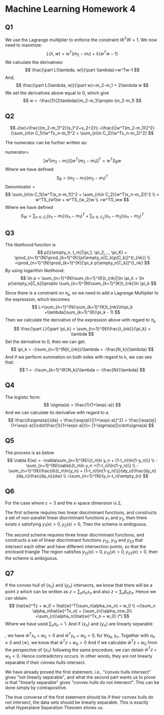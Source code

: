 # Machine Learning Homework 4

## Q1

We use the Lagrange multiplier to enforce the constraint $W^TW=1$. We now need to maximize:
$$
L(\lambda, w)=w^T(m_2-m_1)+\lambda(w^Tw-1)
$$
We calculate the derivatives:
$$
\frac{\part L(\lambda, w)}{\part \lambda}=w^Tw-1
$$
And, 
$$
\frac{\part L(\lambda, w)}{\part w}=m_2-m_1 + 2\lambda w
$$
We set the derivatives above equal to 0, which give
$$
w = -\frac{1}{2\lambda}(m_2-m_1)\propto (m_2-m_1)
$$

## Q2

$$
J(w)=\frac{(m_2-m_1)^2}{s_1^2+s_2+2}\\
=\frac{\|w^T(m_2-m_1)\|^2}{\sum_{n\in C_1}(w^Tx_n-m_1)^2 + \sum_{n\in C_2}(w^Tx_n-m_2)^2}
$$

The numerator can be further written as:

numerator=
$$
[w^t(m_2-m_1)][w^T(m_2-m_1)]^T = w^TS_Bw
$$
Where we have defined:
$$
S_B = (m_2-m_1)(m_2-m_1)^T
$$
Denominator = 
$$
\sum_{n\in C_1}[w^T(x_n-m_1)]^2 + \sum_{n\in C_2}[w^T(x_n-m_2)]^2
\\
= w^TS_{w1}w + w^TS_{w_2}w
\\
=w^TS_ww
$$
Where we have defined
$$
S_W = \sum_{n\in C_1}(x_n -m_1)(x_n-m_1)^T + \sum_{n\in C_2}(x_n-m_2)(x_n-m_2)^T
$$

## Q3

The likelihood function is
$$
p(\{\empty_n, t_n\}|\pi_1, \pi_2,..., \pi_K) = \prod_{n=1}^{N}\prod_{k=1}^{K}[p(\empty_n|C_k)p(C_k)]^{t_{nk}}
\\
=\prod_{n=1}^{N}\prod_{k=1}^{K}[\pi_k p(\empty_n|C_k)]^{t_nk}
$$
By using logarithm likelihood:
$$
\ln p = \sum_{n=1}^{N}\sum_{k=1}^{K}t_{nk}[\ln \pi_k + \ln p(\empty_n|C_k)]\propto \sum_{n=1}^{N}\sum_{k=1}^{K}t_{nk}\ln \pi_k
$$


Since there is a constraint on $\pi_k$, so we need to add a Lagrange Multiplier to the expression, which becomes:
$$
L=\sum_{n=1}^{N}\sum_{k=1}^{K}t_{nk}\ln\pi_k +\lambda(\sum_{k=1}^{K}\pi_k - 1)
$$
Then we calculate the derivative of the expression above with regard to $\pi_k$
$$
\frac{\part L}{\part \pi_k} = \sum_{n=1}^{N}\frac{t_{nk}}{\pi_k} + \lambda
$$
Set the derivative to 0, then we can get:
$$
\pi_k = -(\sum_{n=1}^{N}t_{nk})/\lambda = -\frac{N_k}{\lambda}
$$
And if we perform summation on both sides with regard to k, we can see that:
$$
1 = -(\sum_{k=1}^{K}N_k)/\lambda = -\frac{N}{\lambda}
$$

## Q4

The logistic form:
$$
\sigma(a) = \frac{1}{1+\exp(-a)}
$$
And we can calculate its derivative with regard to a.
$$
\frac{d\sigma(a)}{da} = \frac{\exp(a)}{[1+\exp(-a)]^2} = \frac{\exp(a)}{1+\exp(-a)}\cdot\frac{1}{1+\exp(-a)}\\= [1-\sigma(a)]\cdot\sigma(a)
$$

## Q5

The process is as below
$$
\nabla E(w) = -\nabla\sum_{n=1}^{N}\{t_n\ln y_n + (1-t_n)\ln(1-y_n)\}
\\
-\sum_{n=1}^{N}\nabla\{t_n\ln y_n +(1-t_n)\ln(1-y_n)\}
\\
-\sum_{n=1}^{N}\frac{d\{t_n\ln{y_n} + (1-t_n)\ln(1-y_n)\}}{dy_n}\frac{dy_n}{da_n}\frac{da_n}{dw}
\\
=\sum_{n=1}^{N}(y_n-t_n)\empty_{n}
$$

## Q6

For the case where $c=3$ and the x-space dimension is 2,

The first scheme requires two linear discriminant functions, and constructs a set of non-parallel linear discriminant functions $y_1$ and $y_2$, then there exists $x$ satisfying $y_1(x) > 0, y_2(x) > 0$, Then the scheme is ambiguous.

The second scheme requires three linear discriminant functions, and constructs a set of linear discriminant functions $y_{12}$, $y_{13}$ and $y_{23}$ that intersect each other and have different intersection points, so that the enclosed triangle The region satisfies $y_{12}(x)>0, y_{13}(x)>0, y_{23}(x)>0$, then the scheme is ambiguous.

## Q7

If the convex hull of $\{x_n\}$ and $\{y_n\}$ intersects, we know that there will be a point z which can be written as $z = \sum_{n}\alpha_n x_n$ and also $z =\sum_{n}{\beta_ny_n}$. Hence we can obtain:
$$
\hat{w}^Tz + w_0 = \hat{w}^T(\sum_n\alpha_nx_n) = w_0 \\
=(\sum_n \alpha_n\hat{w}^Tx_n) + (\sum_{n}\alpha_n)w_0\\
=\sum_{n}\alpha_n(\hat{w}^Tx_n + w_0) (*)
$$
Where we have used $\sum_n\alpha_n = 1$. And if $\{x_n\}$ and $\{y_n\}$ are linearly separable

, we have $\hat{w}^Tx_n + w_0 \gt 0$ and $\hat{w}^Ty_n + w_0 \lt 0$, for ∀$x_N$, $y_n$. Together with $\alpha_n\ge 0$ and (∗), we know that $\hat{w}^Tz + w_0 \gt 0$ And if we calculate $\hat{w}^Tz + w_0$ from the perspective of $\{y_n\}$ following the same procedure, we can obtain $\hat{w}^T z + w_0 \lt 0$. Hence contradictory occurs. In other words, they are not linearly separable if their convex hulls intersect.

We have already proved the first statement, i.e., "convex hulls intersect" gives "not linearly separable", and what the second part wants us to prove is that "linearly separable" gives "convex hulls do not intersect". This can be done simply by contrapositive.

The true converse of the first statement should be if their convex hulls do not intersect, the data sets should be linearly separable. This is exactly what Hyperplane Separation Theorem shows us.